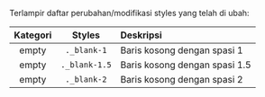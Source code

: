 Terlampir daftar perubahan/modifikasi styles yang telah di ubah:

Kategori | Styles | Deskripsi
:-: | :-: | :--
empty | `._blank-1` | Baris kosong dengan spasi 1
empty | `._blank-1.5` | Baris kosong dengan spasi 1.5
empty | `._blank-2` | Baris kosong dengan spasi 2